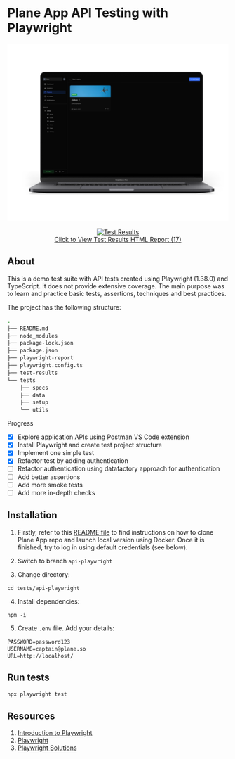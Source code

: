 # Plane App API Testing with Playwright

<div align="center">

![api](../attachments/plane-ui.png)

[![Test Results](https://img.shields.io/badge/tests-passing-brightgreen)](https://clickworks.me/public_reports/test-results.xml)  
[Click to View Test Results HTML Report (17)](https://clickworks.me/public_reports/index.html)

</div>

## About

This is a demo test suite with API tests created using Playwright (1.38.0) and TypeScript. It does not provide extensive coverage. The main purpose was to learn and practice basic tests, assertions, techniques and best practices.

The project has the following structure:

```bash
.
├── README.md
├── node_modules
├── package-lock.json
├── package.json
├── playwright-report
├── playwright.config.ts
├── test-results
└── tests
    ├── specs
    ├── data
    ├── setup
    └── utils  
```

Progress

- [x] Explore application APIs using Postman VS Code extension
- [x] Install Playwright and create test project structure
- [x] Implement one simple test
- [x] Refactor test by adding authentication
- [ ] Refactor authentication using datafactory approach for authentication
- [ ] Add better assertions
- [ ] Add more smoke tests
- [ ] Add more in-depth checks

## Installation

1. Firstly, refer to this [README file](https://github.com/MaksimZinovev/plane) to find instructions on how to clone Plane App repo and launch local version using Docker. Once it is finished, try to log in using default credentials (see below).

2. Switch to branch `api-playwright`

3. Change directory:

```shell
cd tests/api-playwright
```

4. Install dependencies:

```shell
npm -i 
```

5. Create `.env` file. Add  your details:

```text
PASSWORD=password123
USERNAME=captain@plane.so
URL=http://localhost/
```

## Run tests

```shell
npx playwright test

```

## Resources

1. [Introduction to Playwright](https://testautomationu.applitools.com/playwright-intro/)
2. [Playwright](https://playwright.dev/docs/intro)
3. [Playwright Solutions](https://playwrightsolutions.com/)
